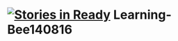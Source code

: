 [![Stories in Ready](https://badge.waffle.io/enspiral-dev-academy/Learning-Bee140816.png?label=ready&title=Ready)](https://waffle.io/enspiral-dev-academy/Learning-Bee140816)
Learning-Bee140816
==================
